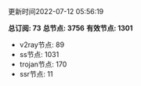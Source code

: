 更新时间2022-07-12 05:56:19

**总订阅: 73**
**总节点: 3756**
**有效节点: 1301**
- v2ray节点: 89
- ss节点: 1031
- trojan节点: 170
- ssr节点: 11
